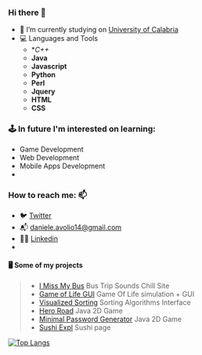 ### Hi there 👋
* 🔭 I’m currently studying on [University of Calabria](https://informatica.unical.it)
* 💻 Languages and Tools
  - **C++*
  - **Java**
  - **Javascript**
  - **Python**
  - **Perl**
  - **Jquery**
  - **HTML**
  - **CSS**
 

### 🕹️ In future I'm interested on learning:
- Game Development
- Web Development
- Mobile Apps Development
- 
### How to reach me: 📫 
  - :bird: [Twitter](https://twitter.com/avolio_daniele)
  - :mailbox_with_mail: daniele.avolio14@gmail.com
  - 👨‍💼 [Linkedin](https://www.linkedin.com/in/daniele-avolio-465aba145/)
  - 
#### 🖥 Some of my projects
>- [I Miss My Bus](https://github.com/lovaion/IMissMyBus) Bus Trip Sounds Chill Site
>- [Game of Life GUI](https://github.com/lovaion/GameOfLife-GUI) Game Of Life simulation + GUI
>- [Visualized Sorting](https://github.com/lovaion/VisualizedSorting) Sorting Algorithms Interface
>- [Hero Road](https://github.com/lovaion/Hero-Road-Java) Java 2D Game
>- [Minimal Password Generator](https://github.com/lovaion/MinimalPasswordGenerator) Java 2D Game
>- [Sushi Expl](https://github.com/lovaion/Sushi-Expl) Sushi page 

[![Top Langs](https://github-readme-stats.vercel.app/api/top-langs/?username=lovaion&show_icons=true&theme=dracula)](https://github.com/anuraghazra/github-readme-stats)



